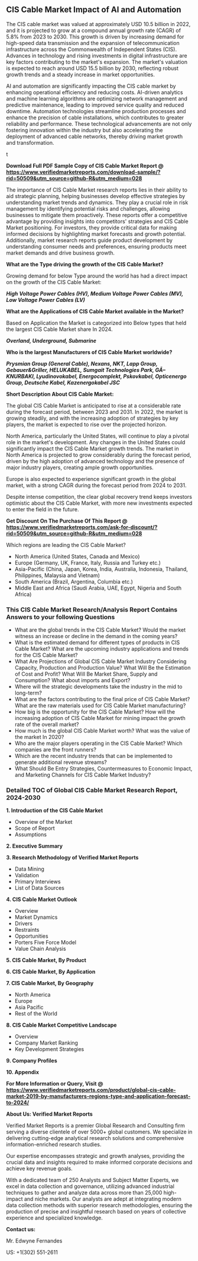 <h2>CIS Cable Market Impact of AI and Automation</h2><p>The CIS cable market was valued at approximately USD 10.5 billion in 2022, and it is projected to grow at a compound annual growth rate (CAGR) of 5.8% from 2023 to 2030. This growth is driven by increasing demand for high-speed data transmission and the expansion of telecommunication infrastructure across the Commonwealth of Independent States (CIS). Advances in technology and rising investments in digital infrastructure are key factors contributing to the market's expansion. The market's valuation is expected to reach around USD 15.5 billion by 2030, reflecting robust growth trends and a steady increase in market opportunities.</p><p>AI and automation are significantly impacting the CIS cable market by enhancing operational efficiency and reducing costs. AI-driven analytics and machine learning algorithms are optimizing network management and predictive maintenance, leading to improved service quality and reduced downtime. Automation technologies streamline production processes and enhance the precision of cable installations, which contributes to greater reliability and performance. These technological advancements are not only fostering innovation within the industry but also accelerating the deployment of advanced cable networks, thereby driving market growth and transformation.</p>t</p><p id="" class=""><strong>Download Full PDF Sample Copy of CIS Cable Market Report @ <a href="https://www.verifiedmarketreports.com/download-sample/?rid=50509&utm_source=github-R&utm_medium=028" target="_blank">https://www.verifiedmarketreports.com/download-sample/?rid=50509&utm_source=github-R&utm_medium=028</a></strong></p><p>The importance of&nbsp;CIS Cable Market research reports lies in their ability to aid strategic planning, helping businesses develop effective strategies by understanding market trends and dynamics. They play a crucial role in risk management by identifying potential risks and challenges, allowing businesses to mitigate them proactively. These reports offer a competitive advantage by providing insights into competitors' strategies and CIS Cable Market positioning. For investors, they provide critical data for making informed decisions by highlighting market forecasts and growth potential. Additionally, market research reports guide product development by understanding consumer needs and preferences, ensuring products meet market demands and drive business growth.</p><p><strong>What are the&nbsp;Type driving the growth of the CIS Cable Market?</strong></p><p id="" class="">Growing demand for below Type around the world has had a direct impact on the growth of the CIS Cable Market:</p><em><strong>High Voltage Power Cables (HV), Medium Voltage Power Cables (MV), Low Voltage Power Cables (LV)</strong></em></p><strong>What are the&nbsp;Applications&nbsp;of CIS Cable Market available in the Market?</strong></p><p id="" class="">Based on Application the Market is categorized into Below types that held the largest CIS Cable Market share In 2024.</p><em><strong>Overland, Underground, Submarine</strong></em></p><strong>Who is the largest Manufacturers of CIS Cable Market worldwide?</strong></p><p><em><strong>Prysmian Group (General Cable), Nexans, NKT, Lapp Group, Gebauer&Griller, HELUKABEL, Sumgait Technologies Park, GÃ–KNURBAKI, Lyudinovokabel, Energocomplekt, Pskovkabel, Opticenergo Group, Deutsche Kabel, Kazenergokabel JSC</strong></em></p><p id="" class=""><strong>Short Description About CIS Cable Market:</strong></p><p>The global CIS Cable Market is anticipated to rise at a considerable rate during the forecast period, between 2023 and 2031. In 2022, the market is growing steadily, and with the increasing adoption of strategies by key players, the market is expected to rise over the projected horizon.</p><p>North America, particularly the United States, will continue to play a pivotal role in the market's development. Any changes in the United States could significantly impact the CIS Cable Market growth trends. The market in North America is projected to grow considerably during the forecast period, driven by the high adoption of advanced technology and the presence of major industry players, creating ample growth opportunities.</p><p>Europe is also expected to experience significant growth in the global market, with a strong CAGR during the forecast period from 2024 to 2031.</p><p>Despite intense competition, the clear global recovery trend keeps investors optimistic about the CIS Cable Market, with more new investments expected to enter the field in the future.</p><p id="" class=""><strong>Get Discount On The Purchase Of This Report @ <a href="https://www.verifiedmarketreports.com/ask-for-discount/?rid=50509&utm_source=github-R&utm_medium=028" target="_blank">https://www.verifiedmarketreports.com/ask-for-discount/?rid=50509&utm_source=github-R&utm_medium=028</a></strong></p>Which regions are leading the CIS Cable Market?</p><ul><li>North America (United States, Canada and Mexico)</li><li>Europe (Germany, UK, France, Italy, Russia and Turkey etc.)</li><li>Asia-Pacific (China, Japan, Korea, India, Australia, Indonesia, Thailand, Philippines, Malaysia and Vietnam)</li><li>South America (Brazil, Argentina, Columbia etc.)</li><li>Middle East and Africa (Saudi Arabia, UAE, Egypt, Nigeria and South Africa)</li></ul><h3 id="" class="">This CIS Cable Market Research/Analysis Report Contains Answers to your following Questions</h3><ul><li>What are the global trends in the CIS Cable Market? Would the market witness an increase or decline in the demand in the coming years?</li><li>What is the estimated demand for different types of products in CIS Cable Market? What are the upcoming industry applications and trends for the CIS Cable Market?</li><li>What Are Projections of Global CIS Cable Market Industry Considering Capacity, Production and Production Value? What Will Be the Estimation of Cost and Profit? What Will Be Market Share, Supply and Consumption? What about imports and Export?</li><li>Where will the strategic developments take the industry in the mid to long-term?</li><li>What are the factors contributing to the final price of CIS Cable Market? What are the raw materials used for CIS Cable Market manufacturing?</li><li>How big is the opportunity for the CIS Cable Market? How will the increasing adoption of CIS Cable Market for mining impact the growth rate of the overall market?</li><li>How much is the global CIS Cable Market worth? What was the value of the market In 2020?</li><li>Who are the major players operating in the CIS Cable Market? Which companies are the front runners?</li><li>Which are the recent industry trends that can be implemented to generate additional revenue streams?</li><li>What Should Be Entry Strategies, Countermeasures to Economic Impact, and Marketing Channels for CIS Cable Market Industry?</li></ul><h3 id="" class="">Detailed TOC of Global CIS Cable Market Research Report, 2024-2030</h3><p id="" class=""><strong>1. Introduction of the CIS Cable Market</strong></p><ul><li>Overview of the Market</li><li>Scope of Report</li><li>Assumptions</li></ul><p id="" class=""><strong>2. Executive Summary</strong></p><p id="" class=""><strong>3. Research Methodology of Verified Market Reports</strong></p><ul><li>Data Mining</li><li>Validation</li><li>Primary Interviews</li><li>List of Data Sources</li></ul><p id="" class=""><strong>4. CIS Cable Market Outlook</strong></p><ul><li>Overview</li><li>Market Dynamics</li><li>Drivers</li><li>Restraints</li><li>Opportunities</li><li>Porters Five Force Model</li><li>Value Chain Analysis</li></ul><p id="" class=""><strong>5. CIS Cable Market, By Product</strong></p><p id="" class=""><strong>6. CIS Cable Market, By Application</strong></p><p id="" class=""><strong>7. CIS Cable Market, By Geography</strong></p><ul><li>North America</li><li>Europe</li><li>Asia Pacific</li><li>Rest of the World</li></ul><p id="" class=""><strong>8. CIS Cable Market Competitive Landscape</strong></p><ul><li>Overview</li><li>Company Market Ranking</li><li>Key Development Strategies</li></ul><p id="" class=""><strong>9. Company Profiles</strong></p><p id="" class=""><strong>10. Appendix</strong></p><p id="" class=""><strong>For More Information or Query, Visit @ <a href="https://www.verifiedmarketreports.com/product/global-cis-cable-market-2019-by-manufacturers-regions-type-and-application-forecast-to-2024/" target="_blank">https://www.verifiedmarketreports.com/product/global-cis-cable-market-2019-by-manufacturers-regions-type-and-application-forecast-to-2024/</a></strong></p><p id="" class=""><strong>About Us: Verified Market Reports</strong></p><p id="" class="">Verified Market Reports is a premier Global Research and Consulting firm serving a diverse clientele of over 5000+ global customers. We specialize in delivering cutting-edge analytical research solutions and comprehensive information-enriched research studies.</p><p id="" class="">Our expertise encompasses strategic and growth analyses, providing the crucial data and insights required to make informed corporate decisions and achieve key revenue goals.</p><p id="" class="">With a dedicated team of 250 Analysts and Subject Matter Experts, we excel in data collection and governance, utilizing advanced industrial techniques to gather and analyze data across more than 25,000 high-impact and niche markets. Our analysts are adept at integrating modern data collection methods with superior research methodologies, ensuring the production of precise and insightful research based on years of collective experience and specialized knowledge.</p><p id="" class=""><strong>Contact us:</strong></p><p id="" class="">Mr. Edwyne Fernandes</p><p id="" class="">US: +1(302) 551-2611</p>